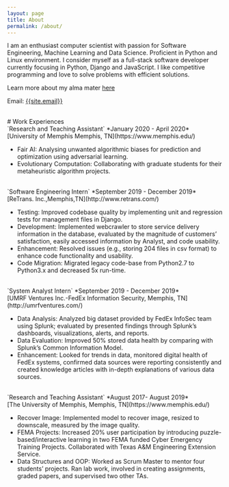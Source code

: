 ```yaml
---
layout: page
title: About
permalink: /about/
---
```

<p>
I am an enthusiast computer scientist with passion for Software Engineering, Machine Learning and Data Science. Proficient in Python and Linux environment. I consider myself as a full-stack software developer currently focusing in Python, Django and JavaScript. I like competitive programming and love to solve problems with efficient solutions.
</p>

Learn more about my alma mater <a href="{{ site.url }}/educations/">here</a>

Email: <a href="mailto:{{site.email}}?Subject=From Blog Site:">{{site.email}}</a>

<br>
# Work Experiences
<br>
`Research and Teaching Assistant` *January 2020 - April 2020*<br>
[University of Memphis Memphis, TN](https://www.memphis.edu/)

- Fair AI: Analysing unwanted algorithmic biases for prediction and optimization using adversarial learning.
- Evolutionary Computation: Collaborating with graduate students for their metaheuristic algorithm projects.

<br>
`Software Engineering Intern` *September 2019 - December 2019*<br> 
[ReTrans. Inc.,Memphis,TN](http://www.retrans.com/)

- Testing: Improved codebase quality by implementing unit and regression tests for management files in Django.
- Development: Implemented webcrawler to store service delivery information in the database, evaluated by the magnitude of customers’ satisfaction, easily accessed information by Analyst, and code usability. 
- Enhancement: Resolved issues (e.g., storing 204 files in csv format) to enhance code functionality and usability.
- Code Migration: Migrated legacy code-base from Python2.7 to Python3.x and decreased 5x run-time.

<br>                              
`System Analyst Intern` *September 2019 - December 2019*<br>
[UMRF Ventures Inc.-FedEx Information Security, Memphis, TN](http://umrfventures.com/)

- Data Analysis: Analyzed big dataset provided by FedEx InfoSec team using Splunk; evaluated by presented findings through Splunk’s dashboards, visualizations, alerts, and reports.
- Data Evaluation: Improved 50% stored data health by comparing with Splunk’s Common Information Model.
- Enhancement: Looked for trends in data, monitored digital health of FedEx systems, confirmed data sources were reporting consistently and created knowledge articles with in-depth explanations of various data sources.

<br>
`Research and Teaching Assistant` *August 2017- August 2019*<br>
[The University of Memphis, Memphis, TN](https://www.memphis.edu/)

- Recover Image: Implemented model to recover image, resized to downscale, measured by the image quality.
- FEMA Projects: Increased 20% user participation by introducing puzzle-based/interactive learning in two FEMA funded Cyber Emergency Training Projects. Collaborated with Texas A&M Engineering Extension Service.
- Data Structures and OOP: Worked as Scrum Master to mentor four students’ projects. Ran lab work, involved in creating assignments, graded papers, and supervised two other TAs.
